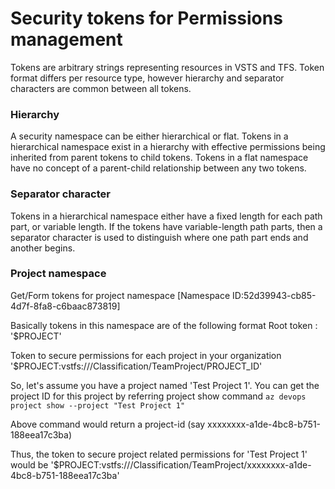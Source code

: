 # Security tokens for Permissions management

Tokens are arbitrary strings representing resources in VSTS and TFS. Token format differs per resource type, however hierarchy and separator characters are common between all tokens.

### Hierarchy

A security namespace can be either hierarchical or flat.
Tokens in a hierarchical namespace exist in a hierarchy with effective permissions being inherited from parent tokens to child tokens.
Tokens in a flat namespace have no concept of a parent-child relationship between any two tokens.

### Separator character

Tokens in a hierarchical namespace either have a fixed length for each path part, or variable length.
If the tokens have variable-length path parts, then a separator character is used to distinguish where one path part ends and another begins.

### Project namespace

Get/Form tokens for project namespace [Namespace ID:52d39943-cb85-4d7f-8fa8-c6baac873819]

Basically tokens in this namespace are of the following format
 Root token : '$PROJECT'

 Token to secure permissions for each project in your organization
 '$PROJECT:vstfs:///Classification/TeamProject/PROJECT_ID'

 So, let's assume you have a project named 'Test Project 1'.
 You can get the project ID for this project by referring project show command
 `az devops project show --project "Test Project 1"`

 Above command would return a project-id (say xxxxxxxx-a1de-4bc8-b751-188eea17c3ba)

 Thus, the token to secure project related permissions for 'Test Project 1' would be
  '$PROJECT:vstfs:///Classification/TeamProject/xxxxxxxx-a1de-4bc8-b751-188eea17c3ba'